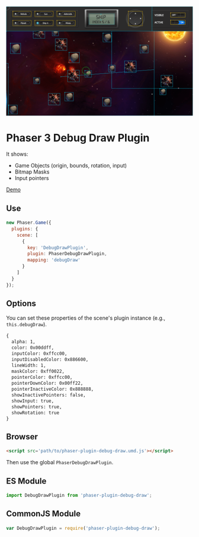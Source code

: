 ![Preview](./preview.png)

Phaser 3 Debug Draw Plugin
==========================

It shows:

- Game Objects (origin, bounds, rotation, input)
- Bitmap Masks
- Input pointers

[Demo](https://codepen.io/samme/full/zMZyOM/)

Use
---

```javascript
new Phaser.Game({
  plugins: {
    scene: [
      {
        key: 'DebugDrawPlugin',
        plugin: PhaserDebugDrawPlugin,
        mapping: 'debugDraw'
      }
    ]
  }
});
```

Options
-------

You can set these properties of the scene's plugin instance (e.g., `this.debugDraw`).

    {
      alpha: 1,
      color: 0x00ddff,
      inputColor: 0xffcc00,
      inputDisabledColor: 0x886600,
      lineWidth: 1,
      maskColor: 0xff0022,
      pointerColor: 0xffcc00,
      pointerDownColor: 0x00ff22,
      pointerInactiveColor: 0x888888,
      showInactivePointers: false,
      showInput: true,
      showPointers: true,
      showRotation: true
    }

[1]: https://photonstorm.github.io/phaser3-docs/Phaser.GameObjects.Components.GetBounds.html#getBounds

Browser
-------

```html
<script src='path/to/phaser-plugin-debug-draw.umd.js'></script>
```

Then use the global `PhaserDebugDrawPlugin`.

ES Module
---------

```javascript
import DebugDrawPlugin from 'phaser-plugin-debug-draw';
```

CommonJS Module
---------------

```javascript
var DebugDrawPlugin = require('phaser-plugin-debug-draw');
```
